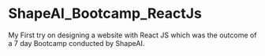 # ShapeAI_Bootcamp_ReactJs
My First try on designing a website with React JS which was the outcome of a 7 day Bootcamp conducted by ShapeAI.
